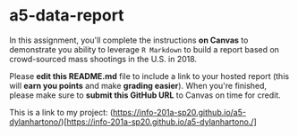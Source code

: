 # a5-data-report
In this assignment, you'll complete the instructions **on Canvas** to demonstrate you ability to leverage `R Markdown` to build a report based on crowd-sourced mass shootings in the U.S. in 2018.  

Please **edit this README.md** file to include a link to your hosted report (this will **earn you points** and make **grading easier**). When you're finished, please make sure to **submit this GitHub URL** to Canvas on time for credit.

This is a link to my project: (https://info-201a-sp20.github.io/a5-dylanhartono/)[https://info-201a-sp20.github.io/a5-dylanhartono./]
